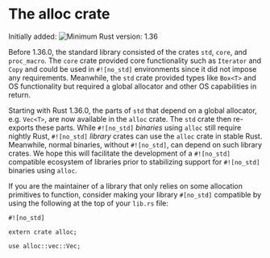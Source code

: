 # The alloc crate

Initially added: ![Minimum Rust version: 1.36](https://img.shields.io/badge/Minimum%20Rust%20Version-1.36-brightgreen.svg)

Before 1.36.0, the standard library consisted of the crates `std`, `core`, and `proc_macro`.
The `core` crate provided core functionality such as `Iterator` and `Copy`
and could be used in `#![no_std]` environments since it did not impose any requirements.
Meanwhile, the `std` crate provided types like `Box<T>` and OS functionality
but required a global allocator and other OS capabilities in return.

Starting with Rust 1.36.0, the parts of `std` that depend on a global allocator, e.g. `Vec<T>`,
are now available in the `alloc` crate. The `std` crate then re-exports these parts.
While `#![no_std]` *binaries* using `alloc` still require nightly Rust,
`#![no_std]` *library* crates can use the `alloc` crate in stable Rust.
Meanwhile, normal binaries, without `#![no_std]`, can depend on such library crates.
We hope this will facilitate the development of a `#![no_std]` compatible ecosystem of libraries
prior to stabilizing support for `#![no_std]` binaries using `alloc`.

If you are the maintainer of a library that only relies on some allocation primitives to function,
consider making your library `#[no_std]` compatible by using the following at the top of your `lib.rs` file:

```rust,ignore
#![no_std]

extern crate alloc;

use alloc::vec::Vec;
```
